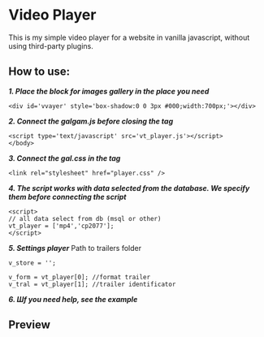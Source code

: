# Video Player
This is my simple video player for a website in vanilla javascript, without using third-party plugins.

## How to use:

***1. Place the block for images gallery in the place you need***
```
<div id='vvayer' style='box-shadow:0 0 3px #000;width:700px;'></div>
```

***2. Connect the galgam.js before closing the tag <body>***
```
<script type='text/javascript' src='vt_player.js'></script>
</body>
```

***3. Connect the gal.css in the tag <head>***
```
<link rel="stylesheet" href="player.css" />
```
***4. The script works with data selected from the database. We specify them before connecting the script***
```
<script>
// all data select from db (msql or other)
vt_player = ['mp4','cp2077'];
</script>
```

***5. Settings player***
Path to trailers folder
```
v_store = '';
```

```
v_form = vt_player[0]; //format trailer
v_tral = vt_player[1]; //trailer identificator
```

***6. Шf you need help, see the example***


## Preview
